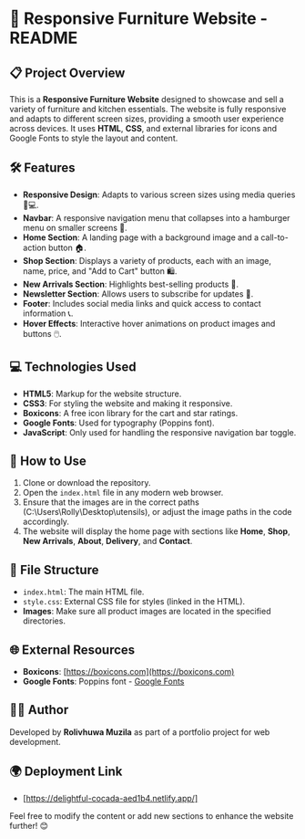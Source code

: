 # 🌟 **Responsive Furniture Website** - README

## 📋 **Project Overview**
This is a **Responsive Furniture Website** designed to showcase and sell a variety of furniture and kitchen essentials. The website is fully responsive and adapts to different screen sizes, providing a smooth user experience across devices. It uses **HTML**, **CSS**, and external libraries for icons and Google Fonts to style the layout and content.

## 🛠️ **Features**
- **Responsive Design**: Adapts to various screen sizes using media queries 📱💻.
- **Navbar**: A responsive navigation menu that collapses into a hamburger menu on smaller screens 🍔.
- **Home Section**: A landing page with a background image and a call-to-action button 🏠.
- **Shop Section**: Displays a variety of products, each with an image, name, price, and "Add to Cart" button 🛍️.
- **New Arrivals Section**: Highlights best-selling products 🌟.
- **Newsletter Section**: Allows users to subscribe for updates 📰.
- **Footer**: Includes social media links and quick access to contact information 📞.
- **Hover Effects**: Interactive hover animations on product images and buttons 🖱️.

## 💻 **Technologies Used**
- **HTML5**: Markup for the website structure.
- **CSS3**: For styling the website and making it responsive.
- **Boxicons**: A free icon library for the cart and star ratings.
- **Google Fonts**: Used for typography (Poppins font).
- **JavaScript**: Only used for handling the responsive navigation bar toggle.

## 🚀 **How to Use**
1. Clone or download the repository.
2. Open the `index.html` file in any modern web browser.
3. Ensure that the images are in the correct paths (C:\Users\Rolly\Desktop\utensils\), or adjust the image paths in the code accordingly.
4. The website will display the home page with sections like **Home**, **Shop**, **New Arrivals**, **About**, **Delivery**, and **Contact**.

## 📂 **File Structure**
- `index.html`: The main HTML file.
- `style.css`: External CSS file for styles (linked in the HTML).
- **Images**: Make sure all product images are located in the specified directories.

## 🌐 **External Resources**
- **Boxicons**: [https://boxicons.com](https://boxicons.com)
- **Google Fonts**: Poppins font - [Google Fonts](https://fonts.google.com)

## 👨‍💻 **Author**
Developed by **Rolivhuwa Muzila** as part of a portfolio project for web development.

## 🌍 **Deployment Link**
- [https://delightful-cocada-aed1b4.netlify.app/]

Feel free to modify the content or add new sections to enhance the website further! 😊

